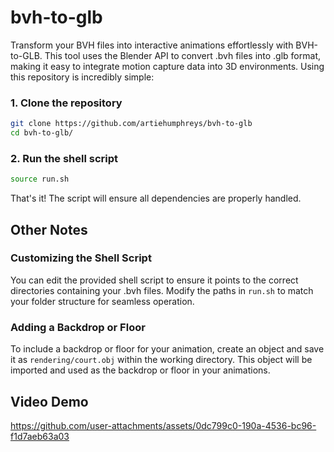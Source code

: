 # bvh-to-glb
Transform your BVH files into interactive animations effortlessly with BVH-to-GLB. This tool uses the Blender API to convert .bvh files into .glb format, making it easy to integrate motion capture data into 3D environments. Using this repository is incredibly simple:
### 1. Clone the repository
```bash
git clone https://github.com/artiehumphreys/bvh-to-glb
cd bvh-to-glb/
```
### 2. Run the shell script
```bash
source run.sh
```
That's it! The script will ensure all dependencies are properly handled.
## Other Notes
### Customizing the Shell Script
You can edit the provided shell script to ensure it points to the correct directories containing your .bvh files. Modify the paths in `run.sh` to match your folder structure for seamless operation.

### Adding a Backdrop or Floor
To include a backdrop or floor for your animation, create an object and save it as `rendering/court.obj` within the working directory. This object will be imported and used as the backdrop or floor in your animations.

## Video Demo
https://github.com/user-attachments/assets/0dc799c0-190a-4536-bc96-f1d7aeb63a03


